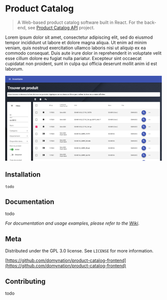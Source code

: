 # Product Catalog 
> A Web-based product catalog software built in React. For the back-end, see [Product Catalog API](https://github.com/doMynation/product-catalog) project.

Lorem ipsum dolor sit amet, consectetur adipiscing elit, sed do eiusmod tempor incididunt ut labore et dolore magna aliqua. Ut enim ad minim veniam, quis nostrud exercitation ullamco laboris nisi ut aliquip ex ea commodo consequat. Duis aute irure dolor in reprehenderit in voluptate velit esse cillum dolore eu fugiat nulla pariatur. Excepteur sint occaecat cupidatat non proident, sunt in culpa qui officia deserunt mollit anim id est laborum.

![Preview](https://raw.githubusercontent.com/doMynation/product-catalog/master/docs/images/preview.png)

## Installation

```
todo
```

## Documentation

todo

_For documentation and usage examples, please refer to the [Wiki](https://github.com/doMynation/product-catalog-frontend/wiki)_.

## Meta

Distributed under the GPL 3.0 license. See ``LICENSE`` for more information.

[https://github.com/domynation/product-catalog-frontend](https://github.com/domynation/product-catalog-frontend)

## Contributing

todo

